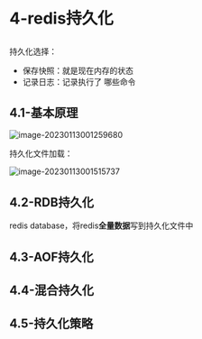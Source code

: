 # 4-redis持久化

## 

持久化选择：

- 保存快照：就是现在内存的状态
- 记录日志：记录执行了 哪些命令

## 4.1-基本原理

![image-20230113001259680](https://pic-1257412153.cos.ap-nanjing.myqcloud.com/images/2023/01/13/image-20230113001259680-5fe935.png)

持久化文件加载：

![image-20230113001515737](https://pic-1257412153.cos.ap-nanjing.myqcloud.com/images/2023/01/13/image-20230113001515737-438c3b.png)

## 4.2-RDB持久化

redis database，将redis**全量数据**写到持久化文件中



## 4.3-AOF持久化





## 4.4-混合持久化



## 4.5-持久化策略



